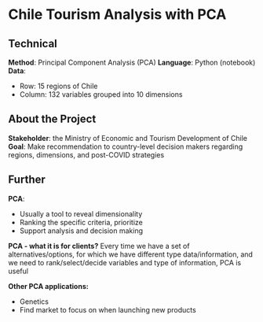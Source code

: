 # Chile Tourism Analysis with PCA

## Technical
**Method**: Principal Component Analysis (PCA)
**Language**: Python (notebook)
**Data**: 
 - Row: 15 regions of Chile
 - Column: 132 variables grouped into 10 dimensions


## About the Project
**Stakeholder**: the Ministry of Economic and Tourism Development of Chile
**Goal**: Make recommendation to country-level decision makers regarding regions, dimensions, and post-COVID strategies

## Further
 **PCA**: 
 - Usually a tool to reveal dimensionality
-   Ranking the specific criteria, prioritize
-   Support analysis and decision making

**PCA - what it is for clients?**
Every time we have a set of alternatives/options, for which we have different type data/information, and we need to rank/select/decide variables and type of information, PCA is useful

 **Other PCA applications:**
-   Genetics
-   Find market to focus on when launching new products
